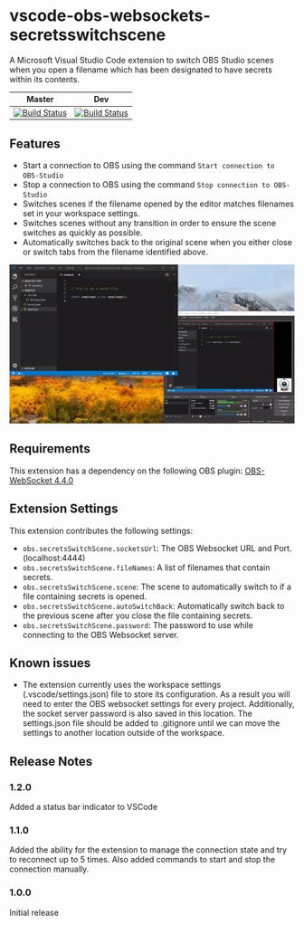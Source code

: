# vscode-obs-websockets-secretsswitchscene
A Microsoft Visual Studio Code extension to switch OBS Studio scenes when you open a filename which has been designated to have secrets within its contents.

Master | Dev
:---: | :---:
[![Build Status](https://dev.azure.com/parithon/vscode-obs-websockets-secretsswitchscene/_apis/build/status/parithon.vscode-obs-websockets-secretsswitchscene?branchName=master)](https://dev.azure.com/parithon/vscode-obs-websockets-secretsswitchscene/_build/latest?definitionId=42?branchName=master) | [![Build Status](https://dev.azure.com/parithon/vscode-obs-websockets-secretsswitchscene/_apis/build/status/parithon.vscode-obs-websockets-secretsswitchscene?branchName=dev)](https://dev.azure.com/parithon/vscode-obs-websockets-secretsswitchscene/_build/latest?definitionId=42?branchName=dev)

## Features

- Start a connection to OBS using the command `Start connection to OBS-Studio`
- Stop a connection to OBS using the command `Stop connection to OBS-Studio`
- Switches scenes if the filename opened by the editor matches filenames set in your workspace settings.
- Switches scenes without any transition in order to ensure the scene switches as quickly as possible.
- Automatically switches back to the original scene when you either close or switch tabs from the filename identified above.

![example](images/example.gif)

## Requirements

This extension has a dependency on the following OBS plugin: [OBS-WebSocket 4.4.0](
https://github.com/Palakis/obs-websocket)

## Extension Settings

This extension contributes the following settings:

* `obs.secretsSwitchScene.socketsUrl`: The OBS Websocket URL and Port. (localhost:4444)
* `obs.secretsSwitchScene.fileNames`: A list of filenames that contain secrets.
* `obs.secretsSwitchScene.scene`: The scene to automatically switch to if a file containing secrets is opened.
* `obs.secretsSwitchScene.autoSwitchBack`: Automatically switch back to the previous scene after you close the file containing secrets.
* `obs.secretsSwitchScene.password`: The password to use while connecting to the OBS Websocket server.

## Known issues

* The extension currently uses the workspace settings (.vscode/settings.json) file to store its configuration. As a result you will need to enter the OBS websocket settings for every project. Additionally, the socket server password is also saved in this location. The settings.json file should be added to .gitignore until we can move the settings to another location outside of the workspace.

## Release Notes

### 1.2.0

Added a status bar indicator to VSCode

### 1.1.0

Added the ability for the extension to manage the connection state and try to reconnect up to 5 times.
Also added commands to start and stop the connection manually.

### 1.0.0

Initial release
